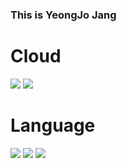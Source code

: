 ### This is YeongJo Jang

# Cloud
<img src="https://img.shields.io/badge/AWS-FF9900?style=flat-square&logo=Amazon AWS&logoColor=navy">  <img src="https://img.shields.io/badge/NaverCloud-03C75A?style=flat-square&logo=Naver&logoColor=white">

# Language
<img src="https://img.shields.io/badge/C-A8B9CC?style=flat-square&logo=C&logoColor=navy">  <img src="https://img.shields.io/badge/C++-00599C?style=flat-square&logo=C++&logoColor=navy">  <img src="https://img.shields.io/badge/Python-3776AB?style=flat-square&logo=Python&logoColor=navy">

<!--
**YeongJJo/YeongJJo** is a ✨ _special_ ✨ repository because its `README.md` (this file) appears on your GitHub profile.

Here are some ideas to get you started:

- 🔭 I’m currently working on ...
- 🌱 I’m currently learning ...
- 👯 I’m looking to collaborate on ...
- 🤔 I’m looking for help with ...
- 💬 Ask me about ...
- 📫 How to reach me: ...
- 😄 Pronouns: ...
- ⚡ Fun fact: ...
-->
